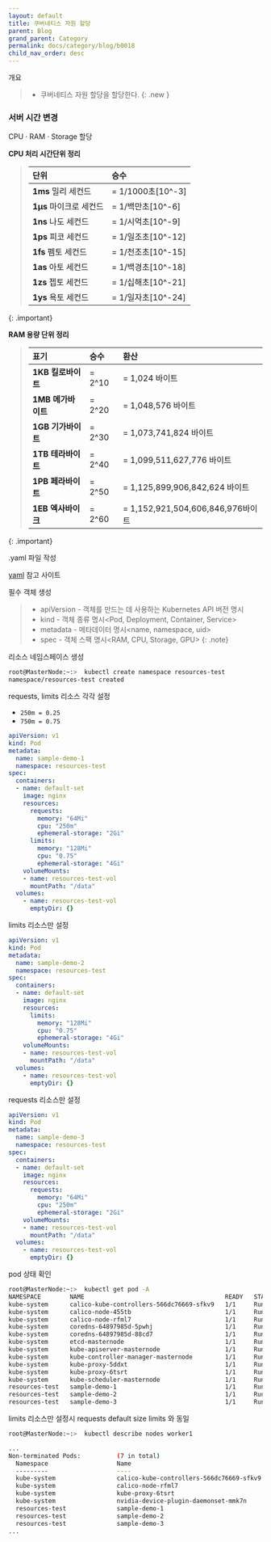```yaml
---
layout: default
title: 쿠버네티스 자원 할당
parent: Blog
grand_parent: Category
permalink: docs/category/blog/b0018
child_nav_order: desc
---
```


개요

> - 쿠버네티스 자원 할당을 할당한다.
{: .new }

### 서버 시간 변경


CPU *·* RAM *·* Storage 할당

**CPU 처리 시간단위 정리**

> |단위|승수|
> |:---|:---|
> |**1ms** 밀리 세컨드 | = 1/1000초[10^-3] |
> |**1μs** 마이크로 세컨드 | = 1/백만초[10^-6] |
> |**1ns** 나도 세컨드 | = 1/시억초[10^-9] |
> |**1ps** 피코 세컨드 | = 1/일조초[10^-12] |
> |**1fs** 펨토 세컨드 | = 1/천조초[10^-15] |
> |**1as** 아토 세컨드 | = 1/백경초[10^-18] |
> |**1zs** 젭토 세컨드 | = 1/십해초[10^-21] |
> |**1ys** 욕토 세컨드 | = 1/일자초[10^-24] |
{: .important}

**RAM 용량 단위 정리**

> |표기|승수|환산|
> |:---|:---|:---|
> |**1KB 킬로바이트**|  = 2^10| = 1,024 바이트|
> |**1MB 메가바이트**| = 2^20 |= 1,048,576 바이트|
> |**1GB 기가바이트**| = 2^30 |= 1,073,741,824 바이트|
> |**1TB 테라바이트**| = 2^40 |= 1,099,511,627,776 바이트|
> |**1PB 페라바이트**| = 2^50 |= 1,125,899,906,842,624 바이트|
> |**1EB 엑사바이크**| = 2^60 |= 1,152,921,504,606,846,976바이트|
{: .important}

.yaml 파일 작성

[yaml](https://kubernetes.io/docs/reference/generated/kubernetes-api/v1.23/#-strong-api-overview-strong-/) 참고 사이트

필수 객체 생성

> - apiVersion - 객체를 만드는 데 사용하는 Kubernetes API 버전 명시
> - kind - 객체 종류 명시\<Pod, Deployment, Container, Service\>
> - metadata -  메타데이터 명시\<name, namespace, uid\>
> - spec - 객체 스팩 명시\<RAM, CPU, Storage, GPU\>
{: .note}

리소스 네임스페이스 생성

```bash
root@MasterNode:~:>  kubectl create namespace resources-test
namespace/resources-test created
```

requests, limits 리소스 각각 설정

- `250m = 0.25`
- `750m = 0.75`

```yaml
apiVersion: v1
kind: Pod
metadata:
  name: sample-demo-1
  namespace: resources-test
spec:
  containers:
  - name: default-set
    image: nginx
    resources:
      requests:
        memory: "64Mi"
        cpu: "250m"
        ephemeral-storage: "2Gi"
      limits:
        memory: "128Mi"
        cpu: "0.75"
        ephemeral-storage: "4Gi"
    volumeMounts:
    - name: resources-test-vol
      mountPath: "/data"
  volumes:
    - name: resources-test-vol
      emptyDir: {}
```

limits 리소스만 설정

```yaml
apiVersion: v1
kind: Pod
metadata:
  name: sample-demo-2
  namespace: resources-test
spec:
  containers:
  - name: default-set
    image: nginx
    resources:
      limits:
        memory: "128Mi"
        cpu: "0.75"
        ephemeral-storage: "4Gi"
    volumeMounts:
    - name: resources-test-vol
      mountPath: "/data"
  volumes:
    - name: resources-test-vol
      emptyDir: {}
```

requests 리소스만  설정

```yaml
apiVersion: v1
kind: Pod
metadata:
  name: sample-demo-3
  namespace: resources-test
spec:
  containers:
  - name: default-set
    image: nginx
    resources:
      requests:
        memory: "64Mi"
        cpu: "250m"
        ephemeral-storage: "2Gi"
    volumeMounts:
    - name: resources-test-vol
      mountPath: "/data"
  volumes:
    - name: resources-test-vol
      emptyDir: {}
```

pod 상태 확인

```bash
root@MasterNode:~:>  kubectl get pod -A
NAMESPACE        NAME                                       READY   STATUS             RESTARTS        AGE
kube-system      calico-kube-controllers-566dc76669-sfkv9   1/1     Running            2 (3h30m ago)   4h20m
kube-system      calico-node-455tb                          1/1     Running            0               4h20m
kube-system      calico-node-rfml7                          1/1     Running            2 (3h30m ago)   4h20m
kube-system      coredns-64897985d-5pwhj                    1/1     Running            0               5h11m
kube-system      coredns-64897985d-88cd7                    1/1     Running            0               5h11m
kube-system      etcd-masternode                            1/1     Running            4               5h11m
kube-system      kube-apiserver-masternode                  1/1     Running            4               5h11m
kube-system      kube-controller-manager-masternode         1/1     Running            48              5h11m
kube-system      kube-proxy-5ddxt                           1/1     Running            0               5h11m
kube-system      kube-proxy-6tsrt                           1/1     Running            1 (3h30m ago)   4h29m
kube-system      kube-scheduler-masternode                  1/1     Running            4               5h11m
resources-test   sample-demo-1                              1/1     Running            0               81s
resources-test   sample-demo-2                              1/1     Running            0               19s
resources-test   sample-demo-3                              1/1     Running            0               15s
```

limits 리소스만 설정시 requests default size limits 와 동일

```bash
root@MasterNode:~:>  kubectl describe nodes worker1
```

```bash
...
Non-terminated Pods:          (7 in total)
  Namespace                   Name                                        CPU Requests  CPU Limits  Memory Requests  Memory Limits  Age
  ---------                   ----                                        ------------  ----------  ---------------  -------------  ---
  kube-system                 calico-kube-controllers-566dc76669-sfkv9    0 (0%)        0 (0%)      0 (0%)           0 (0%)         5h3m
  kube-system                 calico-node-rfml7                           250m (3%)     0 (0%)      0 (0%)           0 (0%)         5h3m
  kube-system                 kube-proxy-6tsrt                            0 (0%)        0 (0%)      0 (0%)           0 (0%)         5h12m
  kube-system                 nvidia-device-plugin-daemonset-mmk7n        0 (0%)        0 (0%)      0 (0%)           0 (0%)         40m
  resources-test              sample-demo-1                               250m (3%)     750m (9%)   64Mi (0%)        128Mi (0%)     11m
  resources-test              sample-demo-2                               750m (9%)     750m (9%)   128Mi (0%)       128Mi (0%)     10m
  resources-test              sample-demo-3                               250m (3%)     0 (0%)      64Mi (0%)        0 (0%)         3s
...
```
